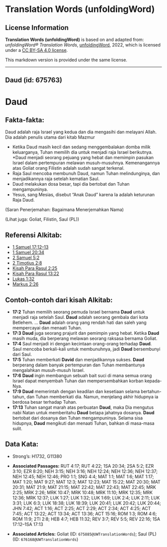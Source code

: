 # Translation Words (unfoldingWord)

## License Information

**Translation Words (unfoldingWord)** is based on and adapted from: _unfoldingWord® Translation Words_, [unfoldingWord](https://unfoldingword.org/utw), 2022, which is licensed under a [CC BY-SA 4.0 license](https://creativecommons.org/licenses/by-sa/4.0/legalcode.en).

This markdown version is provided under the same license.



--------------------------------

## Daud (id: 675763)

Daud
====

Fakta\-fakta:
-------------

Daud adalah raja Israel yang kedua dan dia mengasihi dan melayani Allah. Dia adalah penulis utama dari kitab Mazmur

* Ketika Daud masih kecil dan sedang menggembalakan domba milik keluarganya, Tuhan memilih dia untuk menjadi raja Israel berikutnya. \*Daud menjadi seorang pejuang yang hebat dan memimpin pasukan Israel dalam pertempuran melawan musuh\-musuhnya. Kemenangannya atas Goliat orang Filistin adalah sudah sangat terkenal.
* Raja Saul mencoba membunuh Daud, namun Tuhan melindunginya, dan menjadikannya raja setelah kematian Saul.
* Daud melakukan dosa besar, tapi dia bertobat dan Tuhan mengampuninya.
* Yesus, sang Mesias, disebut “Anak Daud” karena Ia adalah keturunan Raja Daud.

(Saran Penerjemahan: Bagaimana Menerjemahkan Nama)

(Lihat juga: Goliat, Filistin, Saul (PL))

Referensi Alkitab:
------------------

* [1 Samuel 17:12–13](https://ref.ly/1Sam0:0)
* [1 Samuel 20:34](https://ref.ly/1Sam0:0)
* [2 Samuel 5:2](https://ref.ly/2Sam0:0)
* [2 Timotius 2:8](https://ref.ly/2Tim0:0)
* [Kisah Para Rasul 2:25](https://ref.ly/Acts0:0)
* [Kisah Para Rasul 13:22](https://ref.ly/Acts0:0)
* [Lukas 1:32](https://ref.ly/Luke1:32)
* [Markus 2:26](https://ref.ly/Mark2:26)

Contoh\-contoh dari kisah Alkitab:
----------------------------------

* **17:2** Tuhan memilih seorang pemuda Israel bernama **Daud** untuk menjadi raja setelah Saul. **Daud** adalah seorang gembala dari kota Betlehem. … **Daud** adalah orang yang rendah hati dan saleh yang mempercayai dan menaati Tuhan.
* **17:3** **Daud** juga seorang prajurit dan pemimpin yang hebat. Ketika **Daud** masih muda, dia berperang melawan seorang raksasa bernama Goliat.
* **17:4** Saul menjadi iri dengan kecintaan orang\-orang terhadap **Daud**. Saul mencoba berkali\-kali untuk membunuhnya, jadi **Daud** bersembunyi dari Saul.
* **17:5** Tuhan memberkati **David** dan menjadikannya sukses. **Daud** berperang dalam banyak pertempuran dan Tuhan membantunya mengalahkan musuh\-musuh Israel.
* **17:6** **Daud** ingin membangun sebuah bait suci di mana semua orang Israel dapat menyembah Tuhan dan mempersembahkan korban kepada\-Nya.
* **17:9** **Daud** memerintah dengan keadilan dan kesetiaan selama bertahun\-tahun, dan Tuhan memberkati dia. Namun, menjelang akhir hidupnya ia berdosa besar terhadap Tuhan.
* **17:13** Tuhan sangat marah atas perbuatan **Daud**, maka Dia mengutus nabi Natan untuk memberitahu **Daud** betapa jahatnya dosanya. **Daud** bertobat dari dosanya dan Tuhan mengampuninya. Selama sisa hidupnya, **Daud** mengikuti dan menaati Tuhan, bahkan di masa\-masa sulit.

Data Kata:
----------

* Strong’s: H1732, G11380

* **Associated Passages:** RUT 4:17; RUT 4:22; 1SA 20:34; 2SA 5:2; EZR 3:10; EZR 8:20; NEH 3:15; NEH 3:16; NEH 12:24; NEH 12:36; NEH 12:37; NEH 12:45; NEH 12:46; PRO 1:1; SNG 4:4; MAT 1:1; MAT 1:6; MAT 1:17; MAT 1:20; MAT 9:27; MAT 12:3; MAT 12:23; MAT 15:22; MAT 20:30; MAT 20:31; MAT 21:9; MAT 21:15; MAT 22:42; MAT 22:43; MAT 22:45; MRK 2:25; MRK 2:26; MRK 10:47; MRK 10:48; MRK 11:10; MRK 12:35; MRK 12:36; MRK 12:37; LUK 1:27; LUK 1:32; LUK 1:69; LUK 2:4; LUK 2:11; LUK 3:31; LUK 6:3; LUK 18:38; LUK 18:39; LUK 20:41; LUK 20:42; LUK 20:44; JHN 7:42; ACT 1:16; ACT 2:25; ACT 2:29; ACT 2:34; ACT 4:25; ACT 7:45; ACT 13:22; ACT 13:34; ACT 13:36; ACT 15:16; ROM 1:3; ROM 4:6; ROM 11:9; 2TI 2:8; HEB 4:7; HEB 11:32; REV 3:7; REV 5:5; REV 22:16; 1SA 17:12–1SA 17:13
* **Associated Articles:** Goliat (ID: `675885@UWTranslationWords`); Saul (PL) (ID: `676168@UWTranslationWords`)

